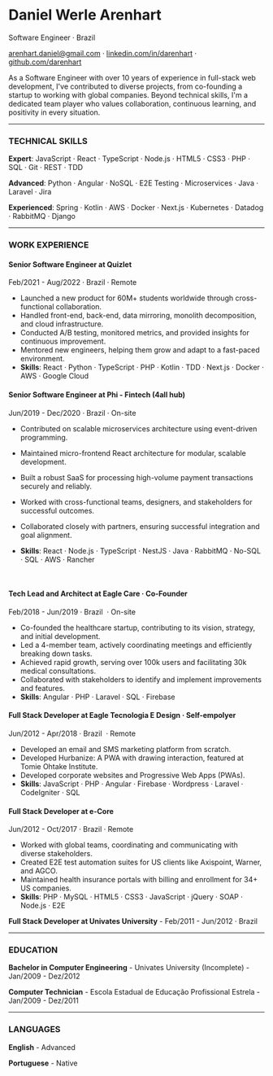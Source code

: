 # Daniel Werle Arenhart

Software Engineer · Brazil

<arenhart.daniel@gmail.com> · [linkedin.com/in/darenhart](https://linkedin.com/in/darenhart) · [github.com/darenhart](https://github.com/darenhart)

As a Software Engineer with over 10 years of experience in full-stack web development, I've contributed to diverse projects, from co-founding a startup to working with global companies. Beyond technical skills, I'm a dedicated team player who values collaboration, continuous learning, and positivity in every situation.

---

### TECHNICAL SKILLS

**Expert**: JavaScript · React · TypeScript · Node.js · HTML5 · CSS3 · PHP · SQL · Git · REST · TDD

**Advanced**: Python · Angular · NoSQL · E2E Testing · Microservices · Java · Laravel · Jira 

**Experienced**: Spring · Kotlin · AWS · Docker · Next.js · Kubernetes · Datadog · RabbitMQ · Django

---

### WORK EXPERIENCE

#### Senior Software Engineer at Quizlet

<span class="gray-light">Feb/2021 - Aug/2022 · Brazil · Remote</span>

- Launched a new product for 60M+ students worldwide through cross-functional collaboration.
- Handled front-end, back-end, data mirroring, monolith decomposition, and cloud infrastructure.
- Conducted A/B testing, monitored metrics, and provided insights for continuous improvement.
- Mentored new engineers, helping them grow and adapt to a fast-paced environment.
- **Skills**: React · Python · TypeScript · PHP · Kotlin · TDD · Next.js · Docker · AWS · Google Cloud

#### Senior Software Engineer at Phi - Fintech (4all hub)

<span class="gray-light">Jun/2019 - Dec/2020 · Brazil · On-site</span>

- Contributed on scalable microservices architecture using event-driven programming.

- Maintained micro-frontend React architecture for modular, scalable development.

- Built a robust SaaS for processing high-volume payment transactions securely and reliably.

- Worked with cross-functional teams, designers, and stakeholders for successful outcomes.

- Collaborated closely with partners, ensuring successful integration and goal alignment.

  <!-- - **Customers**: Cosan, Shell, Payly -->

- **Skills**: React · Node.js · TypeScript · NestJS · Java · RabbitMQ · No-SQL · SQL · AWS · Rancher

<br>

#### Tech Lead and Architect at Eagle Care · Co-Founder

<span class="gray-light">Feb/2018 - Jun/2019 · Brazil  · On-site</span>

- Co-founded the healthcare startup, contributing to its vision, strategy, and initial development.
- Led a 4-member team, actively coordinating meetings and efficiently breaking down tasks.
- Achieved rapid growth, serving over 100k users and facilitating 30k medical consultations.
- Collaborated with stakeholders to identify and implement improvements and features.
- **Skills**: Angular · PHP · Laravel · SQL · Firebase

#### Full Stack Developer at Eagle Tecnologia E Design · Self-empolyer

<span class="gray-light">Jun/2012 - Apr/2018 · Brazil  · Remote</span>

- Developed an email and SMS marketing platform from scratch.
- Developed Hurbanize: A PWA with drawing interaction, featured at Tomie Ohtake Institute.
- Developed corporate websites and Progressive Web Apps (PWAs).
- **Skills**: JavaScript · PHP · Angular · Firebase · Wordpress · Laravel · CodeIgniter · SQL

#### Full Stack Developer at e-Core

<span class="gray-light">Jun/2012 - Oct/2017 · Brazil · Remote</span>

- Worked with global teams, coordinating and communicating with diverse stakeholders.
- Created E2E test automation suites for US clients like Axispoint, Warner, and AGCO.
- Maintained health insurance portals with billing and enrollment for 34+ US companies.
- **Skills**: PHP · MySQL · HTML5 · CSS3 · JavaScript · jQuery · SOAP · Node.js · E2E

**Full Stack Developer at Univates University** - <span class="gray-light">Feb/2011 - Jun/2012 · Brazil</span>

---

### EDUCATION

**Bachelor in Computer Engineering** - Univates University (Incomplete) - <span class="gray-light">Jan/2009 - Dez/2012</span>

**Computer Technician** - Escola Estadual de Educação Profissional Estrela - <span class="gray-light">Jan/2009 - Dez/2011</span>

---

### LANGUAGES

**English** - Advanced

**Portuguese** - Native

<!--
Keywords / Skills:

Enzime, Jest, Mocha, Jasmine, Protractor
Jenkins
Celery,
Postgres, MySQL
REST
Test Automation
CI/CD
Kubernetes
Terraform

-->
